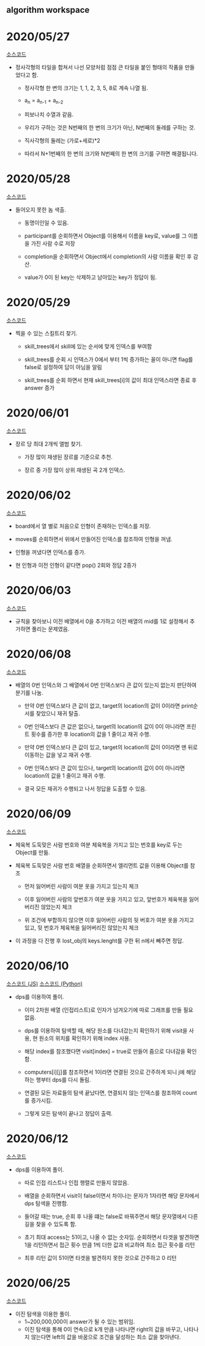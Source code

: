 ## algorithm workspace



# 2020/05/27

[소스코드](./TileOrnament.js)

+ 정사각형의 타일을 합쳐서 나선 모양처럼 점점 큰 타일을 붙인 형태의 작품을 만들었다고 함.

  + 정사각형 한 변의 크기는 1, 1, 2, 3, 5, 8로 계속 나열 됨.

  + a<sub>n</sub> = a<sub>n-1</sub> + a<sub>n-2</sub>

  + 피보나치 수열과 같음.

    

  + 우리가 구하는 것은 N번째의 한 변의 크기가 아닌, N번째의 둘레를 구하는 것.

  + 직사각형의 둘레는 (가로+세로)*2

    

  + 따라서 N+1번째의 한 변의 크기와 N번째의 한 변의 크기를 구하면 해결됩니다.

# 2020/05/28

[소스코드](./UncompletedPlayer.js)

+ 들어오지 못한 놈 색출.

  + 동명이인일 수 있음.

  + participant를 순회하면서 Object를 이용해서 이름을 key로, value를 그 이름을 가진 사람 수로 저장

  + completion을 순회하면서 Object에서 completion의 사람 이름을 확인 후 감산.

  + value가 0이 된 key는 삭제하고 남아있는 key가 정답이 됨.


# 2020/05/29

[소스코드](./SkillTree.js)

+ 찍을 수 있는 스킬트리 찾기.

  + skill_trees에서 skill에 있는 순서에 맞게 인덱스를 부여함

  + skill_trees를 순회 시 인덱스가 0에서 부터 1씩 증가하는 꼴이 아니면 flag를 false로 설정하여 답이 아님을 알림

  + skill_trees를 순회 하면서 현재 skill_trees[i]의 값이 최대 인덱스라면 종료 후 answer 증가

# 2020/06/01

[소스코드](./BestAlbum.js)

+ 장르 당 최대 2개씩 앨범 찾기.

  + 가장 많이 재생된 장르를 기준으로 추천.

  + 장르 중 가장 많이 상위 재생된 곡 2개 인덱스.

# 2020/06/02

[소스코드](./ClawMachineGame.js)

+ board에서 열 별로 처음으로 인형이 존재하는 인덱스를 저장.

+ moves를 순회하면서 위에서 만들어진 인덱스를 참조하여 인형을 꺼냄.

+ 인형을 꺼냈다면 인덱스를 증가.

+ 현 인형과 이전 인형이 같다면 pop() 2회와 정답 2증가

# 2020/06/03

[소스코드](./Origami.js)

+ 규칙을 찾아보니 이전 배열에서 0을 추가하고 이전 배열의 mid를 1로 설정해서 추가하면 풀리는 문제였음.

# 2020/06/08

[소스코드](./Printer.js)

+ 배열의 0번 인덱스와 그 배열에서 0번 인덱스보다 큰 값이 있는지 없는지 판단하여 분기를 나눔.

  + 만약 0번 인덱스보다 큰 값이 없고, target의 location의 값이 0이라면 print순서를 찾았으니 재귀 탈출.

  + 0번 인덱스보다 큰 값은 없으나, target의 location의 값이 0이 아니라면 프린트 횟수를 증가한 후 location의 값을 1 줄이고 재귀 수행.

  + 만약 0번 인덱스보다 큰 값이 있고, target의 location의 값이 0이라면 맨 뒤로 이동하는 값을 넣고 재귀 수행.

  + 0번 인덱스보다 큰 값이 있으나, target의 location의 값이 0이 아니라면 location의 값을 1 줄이고 재귀 수행.

  + 결국 모든 재귀가 수행되고 나서 정답을 도출할 수 있음.

# 2020/06/09

[소스코드](./WorkoutClothes.js)

+ 체육복 도둑맞은 사람 번호와 여분 체육복을 가지고 있는 번호를 key로 두는 Object를 만듦.

+ 체육복 도둑맞은 사람 번호 배열을 순회하면서 엘리먼트 값을 이용해 Object를 참조

  + 먼저 잃어버린 사람이 여분 옷을 가지고 있는지 체크

  + 이후 잃어버린 사람의 앞번호가 여분 옷을 가지고 있고, 앞번호가 체육복을 잃어버리진 않았는지 체크

  + 위 조건에 부합하지 않으면 이후 잃어버린 사람의 뒷 버호가 여분 옷을 가지고 있고, 뒷 번호가 체육복을 잃어버리진 않았는지 체크

+ 이 과정을 다 진행 후 lost_obj의 keys.lenght를 구한 뒤 n에서 빼주면 정답.

# 2020/06/10

[소스코드 (JS)](./Network/Network.js)
[소스코드 (Python)](./Network/Network.py)

+ dps를 이용하여 풀이.

  + 이미 2차원 배열 (인접리스트)로 인자가 넘겨오기에 따로 그래프를 만들 필요 없음.

  + dps를 이용하여 탐색할 때, 해당 원소를 다녀갔는지 확인하기 위해 visit을 사용, 현 원소의 위치를 확인하기 위해 index 사용.

  + 해당 index를 참조했다면 visit[index] = true로 만들어 줌으로 다녀감을 확인함.

  + computers[i][j]를 참조하면서 1이라면 연결된 것으로 간주하게 되니 j에 해당하는 행부터 dps를 다시 돌림.

  + 연결된 모든 자료들의 탐색 끝났다면, 연결되지 않는 인덱스를 참조하여 count를 증가시킴.

  + 그렇게 모든 탐색이 끝나고 정답이 출력.

# 2020/06/12

[소스코드](./WordTranslate.js)

+ dps를 이용하여 풀이.

  + 따로 인접 리스트나 인접 행렬로 만들지 않았음.

  + 배열을 순회하면서 visit이 false이면서 차이나는 문자가 1자라면 해당 문자에서 dps 탐색을 진행함.

  + 들어갈 때는 true, 순회 후 나올 떄는 false로 바꿔주면서 해당 문자열에서 다른 길을 찾을 수 있도록 함.

  + 초기 최대 access는 51이고, 나올 수 없는 숫자임. 순회하면서 타겟을 발견하면 1을 리턴하면서 접근 횟수 만큼 1씩 더한 값과 비교하여 최소 접근 횟수를 리턴

  + 최후 리턴 값이 51이면 타겟을 발견하지 못한 것으로 간주하고 0 리턴

# 2020/06/25

[소스코드](./SteppingStoneCrossing.js)

+ 이진 탐색을 이용한 풀이.
  + 1~200,000,000이 answer가 될 수 있는 범위임.
  + 이진 탐색을 통해 0이 연속으로 k개 만큼 나타나면 right의 값을 바꾸고, 나타나지 않는다면 left의 값을 바꿈으로 조건을 달성하는 최소 값을 찾아낸다.